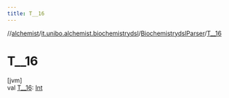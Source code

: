 ```yaml
---
title: T__16
---
```

//[alchemist](../../../index.html)/[it.unibo.alchemist.biochemistrydsl](../index.html)/[BiochemistrydslParser](index.html)/[T__16](-t__16.html)



# T__16



[jvm]\
val [T__16](-t__16.html): [Int](https://kotlinlang.org/api/latest/jvm/stdlib/kotlin/-int/index.html)




